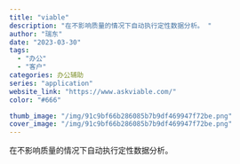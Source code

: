 ```yaml
---
title: "viable"
description: "在不影响质量的情况下自动执行定性数据分析。 "
author: "瑞东"
date: "2023-03-30"
tags:
  - "办公"
  - "客户"
categories: 办公辅助
series: "application"
website_link: "https://www.askviable.com/"
color: "#666"

thumb_image: "/img/91c9bf66b286085b7b9df469947f72be.png"
cover_image: "/img/91c9bf66b286085b7b9df469947f72be.png"
---
```


在不影响质量的情况下自动执行定性数据分析。 